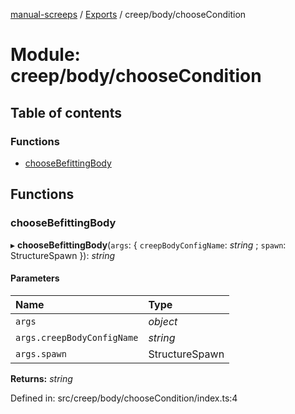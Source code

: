[manual-screeps](../README.md) / [Exports](../modules.md) / creep/body/chooseCondition

# Module: creep/body/chooseCondition

## Table of contents

### Functions

- [chooseBefittingBody](creep_body_choosecondition.md#choosebefittingbody)

## Functions

### chooseBefittingBody

▸ **chooseBefittingBody**(`args`: { `creepBodyConfigName`: *string* ; `spawn`: StructureSpawn  }): *string*

#### Parameters

| Name | Type |
| :------ | :------ |
| `args` | *object* |
| `args.creepBodyConfigName` | *string* |
| `args.spawn` | StructureSpawn |

**Returns:** *string*

Defined in: src/creep/body/chooseCondition/index.ts:4
